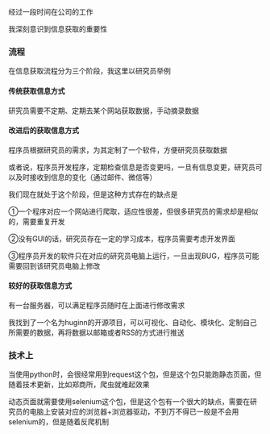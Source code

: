 经过一段时间在公司的工作

我深刻意识到信息获取的重要性

### 流程

在信息获取流程分为三个阶段，我这里以研究员举例

#### 传统获取信息方式

研究员需要不定期、定期去某个网站获取数据，手动摘录数据

#### 改进后的获取信息方式

程序员根据研究员的需求，为其定制了一个软件，方便研究员获取数据

或者说，程序员开发程序，定期检查信息是否变更吗，一旦有信息变更，研究员可以及时接收到信息的变化（通过邮件、微信等）

我们现在就处于这个阶段，但是这种方式存在的缺点是

①一个程序对应一个网站进行爬取，适应性很差，但很多研究员的需求却是相似的，需要重复开发

②没有GUI的话，研究员存在一定的学习成本，程序员需要考虑开发界面

③程序员开发的软件只在对应的研究员电脑上运行，一旦出现BUG，程序员可能需要回到该研究员电脑上修改

#### 较好的获取信息方式

有一台服务器，可以满足程序员随时在上面进行修改需求

我找到了一个名为huginn的开源项目，可以可视化、自动化、模块化、定制自己所需要的数据，再将数据以邮箱或者RSS的方式进行推送

### 技术上

当使用python时，会很经常用到request这个包，但是这个包只能跑静态页面，但随着技术更新，比如郑商所，爬虫就难起效果

动态页面就需要使用selenium这个包，但是这个包有一个很大的缺点，需要在研究员的电脑上安装对应的浏览器+浏览器驱动，不到万不得已一般是不会用selenium的，但是随着反爬机制





